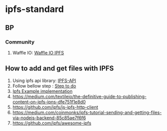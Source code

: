 # ipfs-standard
## BP 
### Community

1. Waffle IO: [Waffle IO IPFS](https://waffle.io/ipfs/js-ipfs)

## How to add and get files with IPFS 

1.  Using ipfs api library: [IPFS-API](https://github.com/ipfs/js-ipfs-api)
2.  Follow bellow step : [Step to do ](https://medium.com/coinmonks/ipfs-tutorial-sending-and-getting-files-via-nodejs-backend-85c85ae7f6f6)
3.  [Ipfs Example implementation](https://beta.observablehq.com/@tmcw/ipfs)
4.  https://medium.com/textileio/the-definitive-guide-to-publishing-content-on-ipfs-ipns-dfe751f1e8d0
5.  https://github.com/ipfs/js-ipfs-http-client
6.  https://medium.com/coinmonks/ipfs-tutorial-sending-and-getting-files-via-nodejs-backend-85c85ae7f6f6
7.  https://github.com/ipfs/awesome-ipfs
